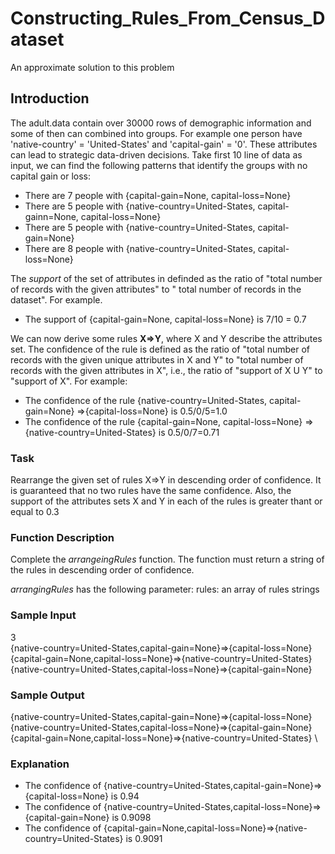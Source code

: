 # Constructing_Rules_From_Census_Dataset
An approximate solution to this problem
## **Introduction**

The adult.data contain over 30000 rows of demographic information and some of then can combined into groups. For example one person have 'native-country' = 'United-States' and 'capital-gain' = '0'. These attributes can lead to strategic data-driven decisions. Take first 10 line of data as input, we can find the following patterns that identify the groups with no capital gain or loss:

- There are 7 people with {capital-gain=None, capital-loss=None}	
- There are 5 people with {native-country=United-States, capital-gainn=None, capital-loss=None}
- There are 5 people with {native-country=United-States, capital-gain=None}
- There are 8 people with {native-country=United-States, capital-loss=None}

The *support* of the set of attributes in definded as the ratio of "total number of records with the given attributes" to " total number of records in the dataset". For example.

- The support of {capital-gain=None, capital-loss=None}	is 7/10 = 0.7

We can now derive some rules **X=>Y**, where X and Y describe the attributes set. The confidence of the rule is defined as the ratio of "total number of records with the given unique attributes in X and Y" to "total number of records with the given attributes in X", i.e., the ratio of "support of X U Y" to "support of X". For example:

- The confidence of the rule {native-country=United-States, capital-gain=None} =>{capital-loss=None} is 0.5/0/5=1.0
- The confidence of the rule {capital-gain=None, capital-loss=None} =>{native-country=United-States} is 0.5/0/7=0.71



### **Task**
Rearrange the given set of rules X=>Y in descending order of confidence. It is guaranteed that no two rules have the same confidence. Also, the support of the attributes sets X and Y in each of the rules is greater thant or equal to 0.3

### **Function Description**
Complete the *arrangeingRules* function. The function must return a string of the rules in descending order of confidence.

*arrangingRules* has the following parameter:
rules: an array of rules strings

###  **Sample Input**
3\
{native-country=United-States,capital-gain=None}=>{capital-loss=None} \
{capital-gain=None,capital-loss=None}=>{native-country=United-States} \
{native-country=United-States,capital-loss=None}=>{capital-gain=None}

### **Sample Output**
{native-country=United-States,capital-gain=None}=>{capital-loss=None}\
{native-country=United-States,capital-loss=None}=>{capital-gain=None}\
{capital-gain=None,capital-loss=None}=>{native-country=United-States} \

### **Explanation**
- The confidence of {native-country=United-States,capital-gain=None}=>{capital-loss=None} is 0.94
- The confidence of {native-country=United-States,capital-loss=None}=>{capital-gain=None} is 0.9098
- The confidence of {capital-gain=None,capital-loss=None}=>{native-country=United-States} is 0.9091
